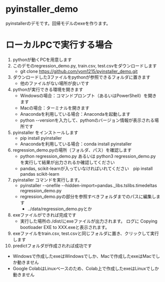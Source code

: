 # pyinstaller_demo
pyinstallerのデモです。回帰モデルのexeを作ります。

# ローカルPCで実行する場合
1. pythonが動くPCを用意します
2. このデモのregression_demo.py, train.csv, test.csvをダウンロードします
    - git clone https://github.com/yom1215/pyinstaller_demo.git
4. ダウンロードした3ファイルをpythonが参照できるフォルダに置きます
    - 他のファイルがない場所が良いです
5. pythonが実行できる環境を開きます
    - Windowsの場合：コマンドプロンプト（あるいはPowerShell）を開きます
    - Macの場合：ターミナルを開きます
    - Anacondaを利用している場合：Anacondaを起動します
    - python --versionを入力して、pythonのバージョン情報が表示される場所です
6. pyinstaller をインストールします
    - pip install pyinstaller
    - Anacondaを利用している場合：conda install pyinstaller
7. regression_demo.pyの場所（フォルダ、パス）を確認します
    - python regression_demo.py あるいは python3 regression_demo.py を実行して結果が出力されるか確認してください
    - pandas, scikit-learnが入っていなければいれてください　pip install pandas scikit-learn
8. pyinstaller コマンドを実行します。
    - pyinstaller --onefile --hidden-import=pandas._libs.tslibs.timedeltas regression_demo.py
    - regression_demo.pyの部分を参照すべきフォルダまでのパスに編集します
        - ../data/regression_demo.pyとか
9. exeファイルができれば完成です
    - 実行した場所の./dist/にexeファイルが出力されます。 ログに Copying bootloader EXE to XXX.exeと表示されます。
10. exeファイルをtrain.csv, test.csvと同じフォルダに置き、クリックして実行します
11. predictフォルダが作成されれば成功です
* Windowsで作成したexeはWindowsでしか、Macで作成したexeはMacでしか動きません
* Google ColabはLinuxベースのため、Colab上で作成したexeはLinuxでしか動きません
